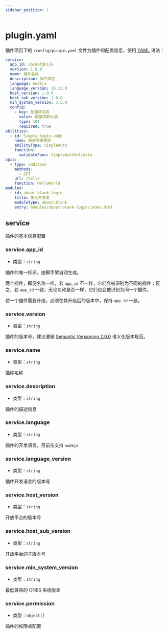 ```yaml
---
sidebar_position: 1
---
```


# plugin.yaml

插件项目下的 `/config/plugin.yaml` 文件为插件的配置信息，使用 [YAML](https://yaml.org/) 语法：

```yaml
service:
  app_id: abcdefghijk
  version: 1.0.0
  name: 插件名称
  description: 插件描述
  language: nodejs
  language_version: 16.13.0
  host_version: 1.0.0
  host_sub_version: 1.0.0
  min_system_version: 3.5.0
  config:
    - key: 配置项名称
      value: 配置项默认值
      type: 101
      required: true
abilities:
  - id: Simple-login-vUqb
    name: 简单登录校验
    abilityType: SimpleAuth
    function:
      validateFunc: SimpleAuthValidate
apis:
  - type: addition
    methods:
      - GET
    url: /hello
    function: HelloWorld
modules:
  - id: about-blank-login
    title: 第三方登录
    moduleType: about:blank
    entry: modules/about-blank-login/index.html
```

## service

插件的基本信息配置

### service.app_id

- 类型：`string`

插件的唯一标识，由脚手架自动生成。

两个插件，即便名称一样，若 `app_id` 不一样，它们会被识别为不同的插件；反之，若 `app_id` 一致，无论名称是否一样，它们也会被识别为同一个插件。

若一个插件需要升级，必须在其升级后的版本中，保持 `app_id` 一致。

### service.version

- 类型：`string`

插件的版本号，建议遵循 [Semantic Versioning 2.0.0](http://semver.org/lang/zh-CN/) 语义化版本规范。

### service.name

- 类型：`string`

插件名称

### service.description

- 类型：`string`

插件的描述信息

### service.language

- 类型：`string`

插件的开发语言，目前仅支持 `nodejs`

### service.language_version

- 类型：`string`

插件开发语言的版本号

### service.host_version

- 类型：`string`

开放平台的版本号

### service.host_sub_version

- 类型：`string`

开放平台的子版本号

### service.min_system_version

- 类型：`string`

最低兼容的 ONES 系统版本

### service.permission

- 类型：`object[]`

插件的权限点配置
